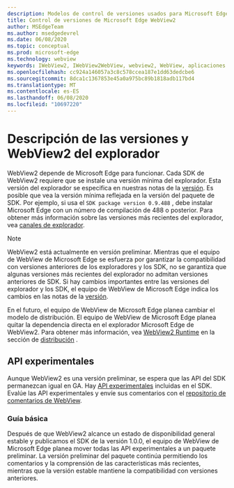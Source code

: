 ```yaml
---
description: Modelos de control de versiones usados para Microsoft Edge WebView2
title: Control de versiones de Microsoft Edge WebView2
author: MSEdgeTeam
ms.author: msedgedevrel
ms.date: 06/08/2020
ms.topic: conceptual
ms.prod: microsoft-edge
ms.technology: webview
keywords: IWebView2, IWebView2WebView, webview2, WebView, aplicaciones WPF, WPF, Edge, ICoreWebView2, ICoreWebView2Host, control de explorador, HTML Edge
ms.openlocfilehash: cc924a146057a3c8c578ccea187e1dd63dedcbe6
ms.sourcegitcommit: 8dca1c1367853e45a0a975bc89b1818adb117bd4
ms.translationtype: MT
ms.contentlocale: es-ES
ms.lasthandoff: 06/08/2020
ms.locfileid: "10697220"
---
```

# Descripción de las versiones y WebView2 del explorador  

WebView2 depende de Microsoft Edge para funcionar.  Cada SDK de WebView2 requiere que se instale una versión mínima del explorador.  Esta versión del explorador se especifica en nuestras notas de la [versión][Webview2Releasenotes].  Es posible que vea la versión mínima reflejada en la versión del paquete de SDK.  Por ejemplo, si usa el `SDK package version 0.9.488` , debe instalar Microsoft Edge con un número de compilación de 488 o posterior.  Para obtener más información sobre las versiones más recientes del explorador, vea [canales de explorador][DeployedgeChannels].  

> [!NOTE]
> WebView2 está actualmente en versión preliminar.  Mientras que el equipo de WebView de Microsoft Edge se esfuerza por garantizar la compatibilidad con versiones anteriores de los exploradores y los SDK, no se garantiza que algunas versiones más recientes del explorador no admitan versiones anteriores de SDK.  Si hay cambios importantes entre las versiones del explorador y los SDK, el equipo de WebView de Microsoft Edge indica los cambios en las notas de la [versión][Webview2Releasenotes].  

En el futuro, el equipo de WebView de Microsoft Edge planea cambiar el modelo de distribución.  El equipo de WebView de Microsoft Edge planea quitar la dependencia directa en el explorador Microsoft Edge de WebView2.  Para obtener más información, vea [WebView2 Runtime][Webview2IndexEdgeRuntime] en la sección de [distribución][Webview2Distibution] .  

## API experimentales  

Aunque WebView2 es una versión preliminar, se espera que las API del SDK permanezcan igual en GA.  Hay [API experimentales][Webview2ReferenceWin3209538Experimental] incluidas en el SDK.  Evalúe las API experimentales y envíe sus comentarios con el [repositorio de comentarios de WebView][GithubMicrosoftedgeWebviewfeedback].  

### Guía básica  

Después de que WebView2 alcance un estado de disponibilidad general estable y publicamos el SDK de la versión 1.0.0, el equipo de WebView de Microsoft Edge planea mover todas las API experimentales a un paquete preliminar.  La versión preliminar del paquete continúa permitiendo los comentarios y la comprensión de las características más recientes, mientras que la versión estable mantiene la compatibilidad con versiones anteriores.  

<!--links -->

[Webview2Distibution]: ./distribution.md "Distribución de aplicaciones mediante WebView2 | Microsoft docs"  
[Webview2IndexEdgeRuntime]: ./distribution.md#microsoft-edge-webview2-runtime "Microsoft Edge WebView2 Runtime: distribución de aplicaciones con WebView2 | Microsoft docs"  
[Webview2ReferenceWin3209538Experimental]: ../reference/win32/0-9-538-reference-webview2.md#experimental "Experimental-referencia (WebView2) | Microsoft docs"  
[Webview2Releasenotes]: ../releasenotes.md "Notas de la versión para el SDK de WebView2 | Microsoft docs"  

[DeployedgeChannels]: /deployedge/microsoft-edge-channels "Información general de los canales de Microsoft Edge | Microsoft docs"  

[GithubMicrosoftedgeWebviewfeedback]: https://github.com/MicrosoftEdge/WebViewFeedback "Comentarios de WebView: MicrosoftEdge/WebViewFeedback | GitHub"  
